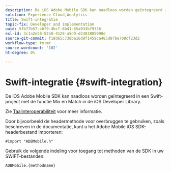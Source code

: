 ```yaml
---
description: De iOS Adobe Mobile SDK kan naadloos worden geïntegreerd in een Swift-project met de functie Mix en Match in de iOS Developer Library.
solution: Experience Cloud,Analytics
title: Swift-integratie
topic-fix: Developer and implementation
uuid: 5fb77b57-cbf9-4bcf-8b41-65a933bf9336
exl-id: 3c1a2e28-53b0-4128-a5d9-d2403885098d
source-git-commit: f18d65c738ba16d9f1459ca485d87be708cf23d2
workflow-type: tm+mt
source-wordcount: '102'
ht-degree: 0%

---
```


# Swift-integratie {#swift-integration}

De iOS Adobe Mobile SDK kan naadloos worden geïntegreerd in een Swift-project met de functie Mix en Match in de iOS Developer Library.

Zie [Taalinteroperabiliteit](https://developer.apple.com/documentation/swift#2984801.html) voor meer informatie.

Door bijvoorbeeld de headermethode voor overbruggen te gebruiken, zoals beschreven in de documentatie, kunt u het Adobe Mobile iOS SDK-headerbestand importeren:

```
#import "ADBMobile.h"
```

Gebruik de volgende indeling voor toegang tot methoden van de SDK in uw SWIFT-bestanden:

```
ADBMobile.{methodname}
```
